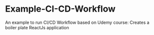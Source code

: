 # Example-CI-CD-Workflow
An example to run CI/CD Workflow based on Udemy course: Creates a boiler plate ReactJs application
